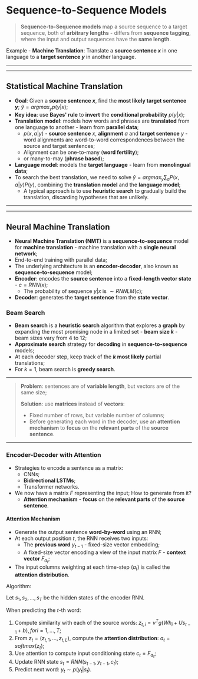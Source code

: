 # Sequence-to-Sequence Models

> **Sequence-to-Sequence models** map a source sequence to a target sequence, both of **arbitrary lengths** - differs from **sequence tagging**, where the input and output sequences have the **same length**.

Example - **Machine Translation**: Translate a **source sentence $x$** in one language to a **target sentence $y$** in another language.

---
---

## Statistical Machine Translation

* **Goal**: Given a **source sentence $x$**, find the **most likely target sentence $y$**; $\hat{y} = argmax_y p(y | x)$;
* **Key idea**: use **Bayes' rule** to **invert** the **conditional probability** $p(y | x)$;
* **Translation model**: models how words and phrases are **translated** from one language to another - learn from **parallel data**;
  * $p(x, a | y)$ - **source sentence** $x$, **alignment** $a$ and **target sentence** $y$ - word alignments are word-to-word correspondences between the source and target sentences;
  * Alignment can be one-to-many (**word fertility**);
  * or many-to-may (**phrase based**);
* **Language model**: models the **target language** - learn from **monolingual data**;
* To search the best translation, we need to solve $\hat{y} = argmax_y \sum_a P(x, a | y) P(y)$, combining the **translation model** and the **language model**;
  * A typical approach is to use **heuristic search** to gradually build the translation, discarding hypotheses that are unlikely.

---
---

## Neural Machine Translation

* **Neural Machine Translation (NMT)** is a **sequence-to-sequence** model for **machine translation** - machine translation with a **single neural network**;
* End-to-end training with parallel data;
* The underlying architecture is an **encoder-decoder**, also known as **sequence-to-sequence** model;
* **Encoder**: encodes the **source sentence** into a **fixed-length vector state** - $c = RNN(x)$;
  * The probability of sequence $y | x$ is $\sim RNNLM(c)$;
* **Decoder**: generates the **target sentence** from the **state vector**.

### Beam Search

* **Beam search** is a **heuristic search** algorithm that explores a **graph** by expanding the most promising node in a limited set - **beam size $k$** - beam sizes vary from 4 to 12;
* **Approximate search** strategy for **decoding** in **sequence-to-sequence** models;
* At each decoder step, keep track of the **$k$ most likely** partial translations;
* For $k = 1$, beam search is **greedy search**.

---

> **Problem**: sentences are of **variable length**, but vectors are of the same size;
> 
> **Solution**: use **matrices** instead of **vectors**:
> * Fixed number of rows, but variable number of columns;
> * Before generating each word in the decoder, use an **attention mechanism** to **focus** on the **relevant parts** of the **source sentence**.

---

### Encoder-Decoder with Attention

* Strategies to encode a sentence as a matrix:
  * CNNs;
  * **Bidirectional LSTMs**;
  * Transformer networks.
* We now have a matrix $F$ representing the input; How to generate from it?
  * **Attention mechanism** - **focus** on the **relevant parts** of the **source sentence**. 

#### Attention Mechanism

* Generate the output sentence **word-by-word** using an RNN;
* At each output position $t$, the RNN receives two inputs:
  * The **previous word** $y_{t-1}$ - fixed-size vector embedding;
  * A fixed-size vector encoding a view of the input matrix $F$ - **context vector** $F_{a_t}$;
* The input columns weighting at each time-step ($a_t$) is called the
**attention distribution**.

Algorithm:

Let $s_1, s_2, ..., s_T$ be the hidden states of the encoder RNN.

When predicting the $t$-th word:

1. Compute similarity with each of the source words: $z_{t,i} = v^T g(W h_i + U s_{t-1} + b), for i = 1, ..., T$;
2. From $z_t = (z_{t,1}, ..., z_{t,L})$, compute the **attention distribution**: $a_t = softmax(z_t)$;
3. Use attention to compute input conditioning state $c_t = F_{a_t}$;
4. Update RNN state $s_t = RNN(s_{t-1}, y_{t-1}, c_t)$;
5. Predict next word: $y_t \sim p(y_t | s_t)$.
